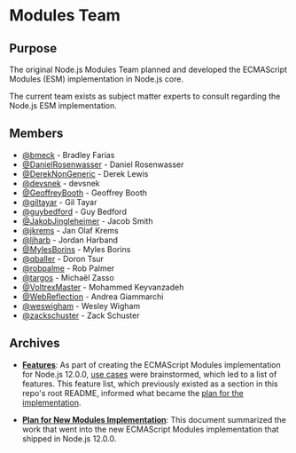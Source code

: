 # Modules Team

## Purpose

The original Node.js Modules Team planned and developed the ECMAScript Modules (ESM) implementation in Node.js core.

The current team exists as subject matter experts to consult regarding the Node.js ESM implementation.

## Members

<!-- ncu-team-sync.team(nodejs/modules) -->

- [@bmeck](https://github.com/bmeck) - Bradley Farias
- [@DanielRosenwasser](https://github.com/DanielRosenwasser) - Daniel Rosenwasser
- [@DerekNonGeneric](https://github.com/DerekNonGeneric) - Derek Lewis
- [@devsnek](https://github.com/devsnek) - devsnek
- [@GeoffreyBooth](https://github.com/GeoffreyBooth) - Geoffrey Booth
- [@giltayar](https://github.com/giltayar) - Gil Tayar
- [@guybedford](https://github.com/guybedford) - Guy Bedford
- [@JakobJingleheimer](https://github.com/JakobJingleheimer) - Jacob Smith
- [@jkrems](https://github.com/jkrems) - Jan Olaf Krems
- [@ljharb](https://github.com/ljharb) - Jordan Harband
- [@MylesBorins](https://github.com/MylesBorins) - Myles Borins
- [@qballer](https://github.com/qballer) - Doron Tsur
- [@robpalme](https://github.com/robpalme) - Rob Palmer
- [@targos](https://github.com/targos) - Michaël Zasso
- [@VoltrexMaster](https://github.com/VoltrexMaster) - Mohammed Keyvanzadeh
- [@WebReflection](https://github.com/WebReflection) - Andrea Giammarchi
- [@weswigham](https://github.com/weswigham) - Wesley Wigham
- [@zackschuster](https://github.com/zackschuster) - Zack Schuster

<!-- ncu-team-sync end -->

## Archives

- **[Features](./doc/archive/features.md)**: As part of creating the ECMAScript Modules implementation for Node.js 12.0.0, [use cases](./doc/use-cases.md) were brainstormed, which led to a list of features. This feature list, which previously existed as a section in this repo's root README, informed what became the [plan for the implementation](./doc/archive/plan-for-new-modules-implementation.md).

- **[Plan for New Modules Implementation](./doc/archive/plan-for-new-modules-implementation.md)**: This document summarized the work that went into the new ECMAScript Modules implementation that shipped in Node.js 12.0.0.
